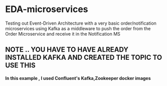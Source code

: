 # EDA-microservices
Testing out Event-Driven Architecture with a very basic order/notification microservices using Kafka as a middleware to push the order from the Order Microservice and receive it in the Notification MS

## NOTE .. YOU HAVE TO HAVE ALREADY INSTALLED KAFKA AND CREATED THE TOPIC TO USE THIS 
#### In this example , I used Confluent's Kafka,Zookeeper docker images
